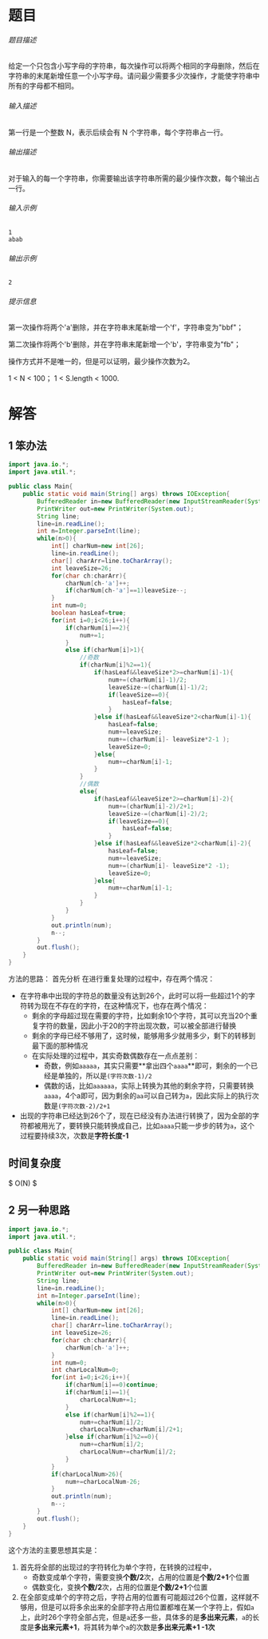 # 题目
###### 题目描述

给定一个只包含小写字母的字符串，每次操作可以将两个相同的字母删除，然后在字符串的末尾新增任意一个小写字母。请问最少需要多少次操作，才能使字符串中所有的字母都不相同。

###### 输入描述

第一行是一个整数 N，表示后续会有 N 个字符串，每个字符串占一行。

###### 输出描述

对于输入的每一个字符串，你需要输出该字符串所需的最少操作次数，每个输出占一行。

###### 输入示例

```
1
abab
```

###### 输出示例

```
2
```

###### 提示信息

第一次操作将两个'a'删除，并在字符串末尾新增一个'f'，字符串变为"bbf"；

第二次操作将两个'b'删除，并在字符串末尾新增一个'b'，字符串变为"fb"；

操作方式并不是唯一的，但是可以证明，最少操作次数为2。

1 < N < 100；
1 < S.length < 1000.

# 解答
## 1 笨办法
```java
import java.io.*;
import java.util.*;

public class Main{
    public static void main(String[] args) throws IOException{
        BufferedReader in=new BufferedReader(new InputStreamReader(System.in));
        PrintWriter out=new PrintWriter(System.out);
        String line;
        line=in.readLine();
        int n=Integer.parseInt(line);
        while(n>0){
            int[] charNum=new int[26];
            line=in.readLine();
            char[] charArr=line.toCharArray();
            int leaveSize=26;
            for(char ch:charArr){
                charNum[ch-'a']++;
                if(charNum[ch-'a']==1)leaveSize--;
            }
            int num=0;
            boolean hasLeaf=true;
            for(int i=0;i<26;i++){
                if(charNum[i]==2){
                    num+=1;
                }
                else if(charNum[i]>1){
                    //奇数
                    if(charNum[i]%2==1){
                        if(hasLeaf&&leaveSize*2>=charNum[i]-1){
                            num+=(charNum[i]-1)/2;
                            leaveSize-=(charNum[i]-1)/2;
                            if(leaveSize==0){
                                hasLeaf=false;
                            }
                        }else if(hasLeaf&&leaveSize*2<charNum[i]-1){
                            hasLeaf=false;
                            num+=leaveSize;
                            num+=(charNum[i]- leaveSize*2-1 );
                            leaveSize=0;
                        }else{
                            num+=charNum[i]-1;
                        }
                    }
                    //偶数
                    else{
                        if(hasLeaf&&leaveSize*2>=charNum[i]-2){
                            num+=(charNum[i]-2)/2+1;
                            leaveSize-=(charNum[i]-2)/2;
                            if(leaveSize==0){
                                hasLeaf=false;
                            }
                        }else if(hasLeaf&&leaveSize*2<charNum[i]-2){
                            hasLeaf=false;
                            num+=leaveSize;
                            num+=(charNum[i]- leaveSize*2 -1);
                            leaveSize=0;
                        }else{
                            num+=charNum[i]-1;
                        }
                    }
                }
            }
            out.println(num);
            n--;
        }
        out.flush();
    }
}
```

方法的思路：
首先分析 在进行重复处理的过程中，存在两个情况：
- 在字符串中出现的字符总的数量没有达到26个，此时可以将一些超过1个的字符转为现在不存在的字符，在这种情况下，也存在两个情况：
    - 剩余的字母超过现在需要的字符，比如剩余10个字符，其可以充当20个重复字符的数量，因此小于20的字符出现次数，可以被全部进行替换
    - 剩余的字母已经不够用了，这时候，能够用多少就用多少，剩下的转移到最下面的那种情况
    - 在实际处理的过程中，其实奇数偶数存在一点点差别：
        - 奇数，例如`aaaaa`，其实只需要**拿出四个`aaaa`**即可，剩余的一个已经是单独的，所以是`(字符次数-1)/2`
        - 偶数的话，比如`aaaaaa`，实际上转换为其他的剩余字符，只需要转换`aaaa`，4个a即可，因为剩余的`aa`可以自己转为`a`，因此实际上的执行次数是`(字符次数-2)/2+1`
- 出现的字符串已经达到26个了，现在已经没有办法进行转换了，因为全部的字符都被用光了，要转换只能转换成自己，比如`aaaa`只能一步步的转为`a`，这个过程要持续3次，次数是**字符长度-1**

## 时间复杂度
$ O(N) $

## 2 另一种思路
```java
import java.io.*;
import java.util.*;

public class Main{
    public static void main(String[] args) throws IOException{
        BufferedReader in=new BufferedReader(new InputStreamReader(System.in));
        PrintWriter out=new PrintWriter(System.out);
        String line;
        line=in.readLine();
        int n=Integer.parseInt(line);
        while(n>0){
            int[] charNum=new int[26];
            line=in.readLine();
            char[] charArr=line.toCharArray();
            int leaveSize=26;
            for(char ch:charArr){
                charNum[ch-'a']++;
            }
            int num=0;
            int charLocalNum=0;
            for(int i=0;i<26;i++){
                if(charNum[i]==0)continue;
                if(charNum[i]==1){
                    charLocalNum+=1;
                }
                else if(charNum[i]%2==1){
                    num+=charNum[i]/2;
                    charLocalNum+=charNum[i]/2+1;
                }else if(charNum[i]%2==0){
                    num+=charNum[i]/2;
                    charLocalNum+=charNum[i]/2;
                }
            }
            if(charLocalNum>26){
                num+=charLocalNum-26;
            }
            out.println(num);
            n--;
        }
        out.flush();
    }
}
```

这个方法的主要思想其实是：
1. 首先将全部的出现过的字符转化为单个字符，在转换的过程中，
    - 奇数变成单个字符，需要变换**个数/2**次，占用的位置是**个数/2+1**个位置
    - 偶数变化，变换**个数/2**次，占用的位置是**个数/2+1**个位置
2. 在全部变成单个的字符之后，字符占用的位置有可能超过26个位置，这样就不够用，但是可以将多余出来的全部字符占用位置都堆在某一个字符上，假如`a`上，此时26个字符全部占完，但是`a`还多一些，具体多的是**多出来元素**，`a`的长度是**多出来元素+1**，将其转为单个`a`的次数是**多出来元素+1 -1次**
